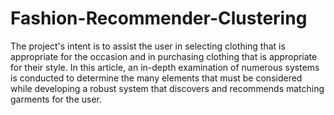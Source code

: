 # Fashion-Recommender-Clustering
The project's intent is to assist the user in selecting clothing that is appropriate for the occasion and in purchasing clothing that is appropriate for their style. In this article, an in-depth examination of numerous systems is conducted to determine the many elements that must be considered while developing a robust system that discovers and recommends matching garments for the user.
